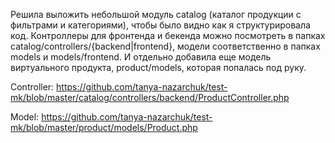 Решила выложить небольшой модуль catalog (каталог продукции с фильтрами и категориями), чтобы было видно как я структурировала код. Контроллеры для фронтенда и бекенда можно посмотреть в папках catalog/controllers/{backend|frontend}, модели соответственно в папках models и models/frontend. И отдельно добавила еще модель виртуального продукта, product/models, которая попалась под руку.

Controller: https://github.com/tanya-nazarchuk/test-mk/blob/master/catalog/controllers/backend/ProductController.php

Model: https://github.com/tanya-nazarchuk/test-mk/blob/master/product/models/Product.php

